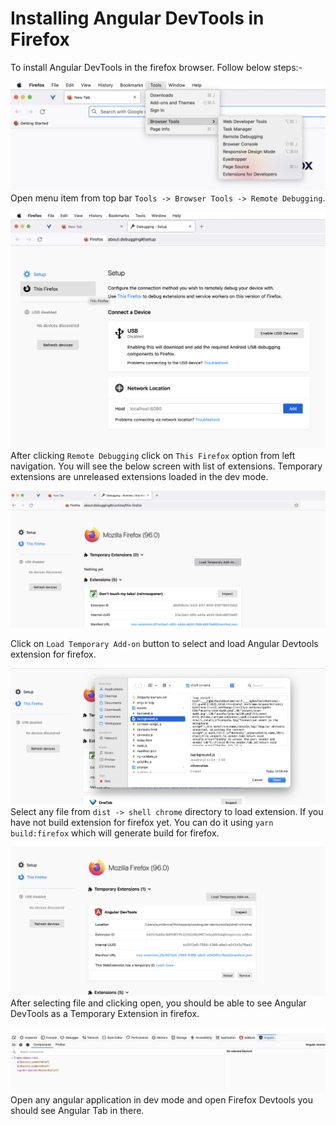 # Installing Angular DevTools in Firefox

To install Angular DevTools in the firefox browser. Follow below steps:-

![click on remote debugging](assets/firefox/step-1.png)
Open menu item from top bar `Tools -> Browser Tools -> Remote Debugging`.

![click on this firefox](assets/firefox/step-2.png)
After clicking `Remote Debugging` click on `This Firefox` option from left navigation. You will see the below screen with list of extensions. Temporary extensions are unreleased extensions loaded in the dev mode.

![load temporary add-on](assets/firefox/step-3.png)

Click on `Load Temporary Add-on` button to select and load Angular Devtools extension for firefox.

![select file](assets/firefox/step-4.png)
Select any file from `dist -> shell chrome` directory to load extension. If you have not build extension for firefox yet. You can do it using `yarn build:firefox` which will generate build for firefox.

![view extension](assets/firefox/step-5.png)
After selecting file and clicking open, you should be able to see Angular DevTools as a Temporary Extension in firefox.

![test extension](assets/firefox/step-6.png)
Open any angular application in dev mode and open Firefox Devtools you should see Angular Tab in there.

